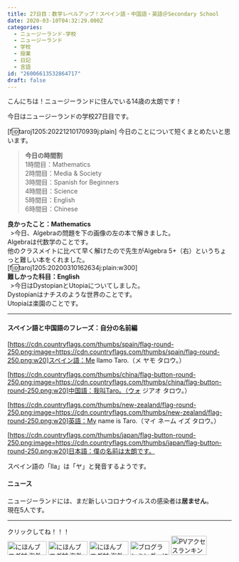 ```yaml
---
title: 27日目：数学レベルアップ！スペイン語・中国語・英語＠Secondary School
date: 2020-03-10T04:32:29.000Z
categories:
  - ニュージーランド-学校
  - ニュージーランド
  - 学校
  - 授業
  - 日記
  - 言語
id: "26006613532864717"
draft: false
---
```

こんにちは！ニュージーランドに住んでいる14歳の太朗です！

今日はニュージーランドの学校27日目です。

[f:id:taroj1205:20221210170939j:plain]
今日のことについて短くまとめたいと思います。<br />

> <b>今日の時間割</b><br />
> 1時間目：Mathematics<br />
> 2時間目：Media & Society<br />
> 3時間目：Spanish for Beginners<br />
> 4時間目：Science<br />
> 5時間目：English<br />
> 6時間目：Chinese<br />

<!-- more -->

<b><i class="fas fa-laugh"></i></i>良かったこと：Mathematics</b><br />
&thinsp; >今日、Algebraの問題を下の画像の左の本で解きました。<br />
Algebraは代数学のことです。<br />
他のクラスメイトに比べて早く解けたので先生がAlgebra 5+（右）というちょっと難しい本をくれました。<br />
[f:id:taroj1205:20200310162634j:plain:w300]<br />
<b><i class="fas fa-dizzy"></i>難しかった科目：English</b><br />
&thinsp;  >今日はDystopianとUtopiaについてしました。<br />
Dystopianはナチスのような世界のことです。<br />
Utopiaは楽園のことです。<br />

<hr />

#### スペイン語と中国語のフレーズ：自分の名前編


[https://cdn.countryflags.com/thumbs/spain/flag-round-250.png:image=https://cdn.countryflags.com/thumbs/spain/flag-round-250.png:w20]スペイン語：Me llamo Taro.（メ ヤモ タロウ。）<br />

[https://cdn.countryflags.com/thumbs/china/flag-button-round-250.png:image=https://cdn.countryflags.com/thumbs/china/flag-button-round-250.png:w20]中国語：我叫Taro。（ウォ ジアオ タロウ。）<br />

[https://cdn.countryflags.com/thumbs/new-zealand/flag-round-250.png:image=https://cdn.countryflags.com/thumbs/new-zealand/flag-round-250.png:w20]英語：My name is Taro.（マイ ネーム イズ タロウ。）<br />

[https://cdn.countryflags.com/thumbs/japan/flag-button-round-250.png:image=https://cdn.countryflags.com/thumbs/japan/flag-button-round-250.png:w20]日本語：僕の名前は太朗です。<br />

スペイン語の「lla」は「ヤ」と発音するようです。<br />
#### <i class="fas fa-newspaper"></i>ニュース
ニュージーランドには、まだ新しいコロナウイルスの感染者は<b>居ません</b>。<br />
現在5人です。

<hr />
クリックしてね！！！<br />
<a href="https://overseas.blogmura.com/ranking/in?p_cid=10927073" target="_blank" ><img src="https://b.blogmura.com/overseas/88_31.gif" width="88" height="31" border="0" alt="にほんブログ村 海外生活ブログへ" /></a>
<a href="https://overseas.blogmura.com/cebu/ranking/in?p_cid=10927073" target="_blank" ><img src="https://b.blogmura.com/overseas/cebu/88_31.gif" width="88" height="31" border="0" alt="にほんブログ村 海外生活ブログ セブ島情報へ" /></a>
<a href="https://overseas.blogmura.com/newzealand/ranking/in?p_cid=10927073" target="_blank" ><img src="https://b.blogmura.com/overseas/newzealand/88_31.gif" width="88" height="31" border="0" alt="にほんブログ村 海外生活ブログ ニュージーランド情報へ" /></a>
<a href="https://blogmura.com/ranking/in?p_cid=10927073" target="_blank"><img src="https://b.blogmura.com/88_31.gif" width="88" height="31" border="0" alt="ブログランキング・にほんブログ村へ" /></a>
<a href="https://blogmura.com/profiles/10927073?p_cid=10927073"><img src="https://blogparts.blogmura.com/parts_image/user/pv10927073.gif"  width="80" height="43.5" border="0" alt="PVアクセスランキング にほんブログ村" /></a>
